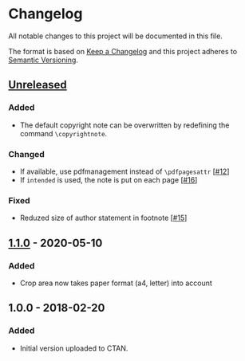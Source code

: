# Changelog

All notable changes to this project will be documented in this file.

The format is based on [Keep a Changelog](http://keepachangelog.com/en/1.0.0/)
and this project adheres to [Semantic Versioning](http://semver.org/spec/v2.0.0.html).

## [Unreleased]

### Added

- The default copyright note can be overwritten by redefining the command `\copyrightnote`.

### Changed

- If available, use pdfmanagement instead of `\pdfpagesattr` [[#12](https://github.com/adbrucker/llncsconf/issues/12)]
- If `intended` is used, the note is put on each page [[#16](https://github.com/adbrucker/llncsconf/issues/16)]

### Fixed

- Reduzed size of author statement in footnote [[#15](https://github.com/adbrucker/llncsconf/issues/15)]

## [1.1.0] - 2020-05-10

### Added

- Crop area now takes paper format (a4, letter) into account

## 1.0.0 - 2018-02-20

### Added

- Initial version uploaded to CTAN.

[Unreleased]: https://git.logicalhacking.com/adbrucker/llncsconf/compare/v1.1.0...HEAD
[1.1.0]: https://git.logicalhacking.com/adbrucker/llncsconf/compare/v1.0.0...v1.1.0
